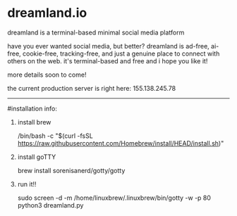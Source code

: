 # dreamland.io

dreamland is a terminal-based minimal social media platform

have you ever wanted social media, but better? dreamland is ad-free, ai-free, cookie-free, tracking-free, and just a genuine place to connect with others on the web. it's terminal-based and free and i hope you like it!

more details soon to come!

the current production server is right here: 155.138.245.78

-------------------------------------------------------------------------

#installation info:

1. install brew

    /bin/bash -c "$(curl -fsSL https://raw.githubusercontent.com/Homebrew/install/HEAD/install.sh)"

2. install goTTY

   brew install sorenisanerd/gotty/gotty

3. run it!!

    sudo screen -d -m /home/linuxbrew/.linuxbrew/bin/gotty -w -p 80 python3 dreamland.py



